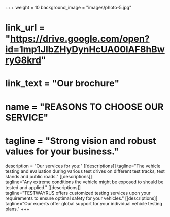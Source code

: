 +++
weight = 10
background_image = "images/photo-5.jpg"
# link_url = "https://drive.google.com/open?id=1mp1JIbZHyDynHcUA00lAF8hBwryG8krd"
# link_text = "Our brochure"
# name = "REASONS TO CHOOSE OUR SERVICE"    
# tagline = "Strong vision and robust values for your business."
description = "Our services for you:"
[[descriptions]] 
tagline="The vehicle testing and evaluation during various test drives on different test tracks, test stands and public roads."
[[descriptions]]  
tagline="Any extreme conditions the vehicle might be exposed to should be tested and applied."
[[descriptions]]  
tagline="TESTWAYRUS offers customized testing services upon your requirements to ensure optimal safety for your vehicles."
[[descriptions]]  
tagline="Our experts offer global support for your individual vehicle testing plans."
+++